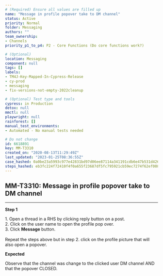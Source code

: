 ```yaml
---
# (Required) Ensure all values are filled up
name: "Message in profile popover take to DM channel"
status: Active
priority: Normal
folder: Messaging
authors: ""
team_ownership: 
- Channels
priority_p1_to_p4: P2 - Core Functions (Do core functions work?)

# (Optional)
location: Messaging
component: null
tags: []
labels: 
- TM4J-Key-Mapped-In-Cypress-Release
- cy-prod
- messaging
- fix-versions-not-empty-2022cleanup

# (Optional) Test type and tools
cypress: in Production
detox: null
mmctl: null
playwright: null
rainforest: []
manual_test_environments: 
- Automated - No manual tests needed

# Do not change
id: 6618891
key: MM-T3310
created_on: "2020-08-13T11:29:49Z"
last_updated: "2023-01-25T08:36:55Z"
case_hashed: 0a0be23a5993c977e42831bd97d06ee87114a341191cdb6e47b531d42621de9b0d717d6dd4ff87d8352dad2bb771cce7
steps_hashed: eb3fc224f72410f4f0a655f23687df5fc795921cb59ec7274f62ef00852053a89a88353c9ea94e2347875b8faf883e58
---
```


<!-- (Auto-generated) Based on frontmatter's "key" and "name" -->

## MM-T3310: Message in profile popover take to DM channel

---

**Step 1**

1\. Open a thread in a RHS by clicking reply button on a post.\
2\. Click on the user name to open the profile pop over.\
3\. Click **Message** button.\
\
Repeat the steps above but in step 2. click on the profile picture that will also open a popover.

**Expected**

Observe that the channel was change to the clicked user DM channel AND that the popover CLOSED.
